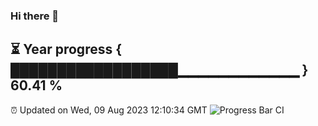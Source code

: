 ### Hi there 👋
⏳ Year progress { ██████████████████▁▁▁▁▁▁▁▁▁▁▁▁ } 60.41 %
---
⏰ Updated on Wed, 09 Aug 2023 12:10:34 GMT
![Progress Bar CI](https://github.com/Moyi321/Moyi321/workflows/Progress%20Bar%20CI/badge.svg)
